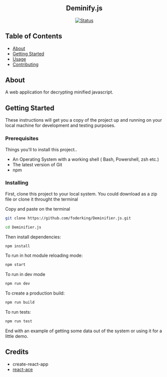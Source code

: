 <h2 align="center">Deminify.js</h2>

<div align="center">

  [![Status](https://img.shields.io/badge/status-active-success.svg)]() 

</div>




## Table of Contents

+ [About](#about)
+ [Getting Started](#getting_started)
+ [Usage](#usage)
+ [Contributing](../CONTRIBUTING.md)

## About <a name = "about"></a>

A web application for decrypting minified javascript.

## Getting Started <a name = "getting_started"></a>

These instructions will get you a copy of the project up and running on your local machine for development and testing purposes.


### Prerequisites

Things you'll to install this project..

+ An Operating System with a working shell ( Bash, Powershell, zsh etc.)
+ The latest version of Git
+ npm



### Installing

First, clone this project to your local system. You could download as a zip file or clone it throught the terminal

Copy and paste on the terminal

```sh
git clone https://github.com/foderking/Deminifier.js.git

cd Deminifier.js
```

Then install dependencies:

```sh
npm install
```

To run in hot module reloading mode:

```sh
npm start
```
To run in dev mode
```sh
npm run dev
```

To create a production build:

```sh
npm run build
```

To run tests:

```sh
npm run test
```

End with an example of getting some data out of the system or using it for a little demo.


## Credits

+ create-react-app
+ [react-ace](https://github.com/securingsincity/react-ace)

